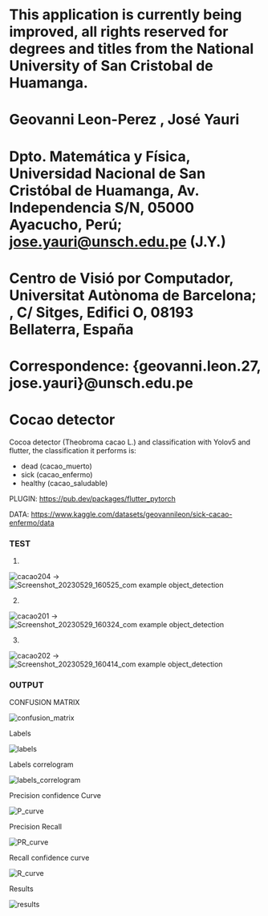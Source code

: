 # This application is currently being improved, all rights reserved for degrees and titles from the National University of San Cristobal de Huamanga.
# Geovanni Leon-Perez , José Yauri 
# Dpto. Matemática y Física, Universidad Nacional de San Cristóbal de Huamanga, Av. Independencia S/N, 05000 Ayacucho, Perú; jose.yauri@unsch.edu.pe (J.Y.)
# Centro de Visió por Computador, Universitat Autònoma de Barcelona; , C/ Sitges, Edifici O, 08193 Bellaterra, España
# Correspondence: {geovanni.leon.27, jose.yauri}@unsch.edu.pe

# Cocao detector

Cocoa detector (Theobroma cacao L.) and classification with Yolov5 and flutter, the classification it performs is: 
- dead (cacao_muerto)
- sick (cacao_enfermo)
- healthy (cacao_saludable)

PLUGIN: https://pub.dev/packages/flutter_pytorch

DATA: https://www.kaggle.com/datasets/geovannileon/sick-cacao-enfermo/data
### TEST
1.



![cacao204](https://github.com/Patahu/TheobromaCacaoDetector/assets/55921419/92c71130-7579-4ba5-9d8d-9390f93bbfb2) -> ![Screenshot_20230529_160525_com example object_detection](https://github.com/Patahu/TheobromaCacaoDetector/assets/55921419/c03ecdef-e562-4ab1-82ba-bd663ff9c7d2)



2. 



![cacao201](https://github.com/Patahu/TheobromaCacaoDetector/assets/55921419/d4371bdd-c4cf-4c29-86eb-d7a9f2110b68)  -> ![Screenshot_20230529_160324_com example object_detection](https://github.com/Patahu/TheobromaCacaoDetector/assets/55921419/d8bbd8a3-9821-4778-ae3d-11900a9297ef)



3.




![cacao202](https://github.com/Patahu/TheobromaCacaoDetector/assets/55921419/16ea4899-5c5e-4686-bd37-db94f73d8a55) -> ![Screenshot_20230529_160414_com example object_detection](https://github.com/Patahu/TheobromaCacaoDetector/assets/55921419/e99f4e7b-0232-45ab-af22-577d9f724be7)



### OUTPUT

CONFUSION MATRIX

![confusion_matrix](https://github.com/Patahu/TheobromaCacaoDetector/assets/55921419/e4ef4d4e-8ab9-4d08-bd07-12168a383b53)


Labels

![labels](https://github.com/Patahu/TheobromaCacaoDetector/assets/55921419/09ade555-abae-4a0e-a370-7b1328ca37c1)

Labels correlogram

![labels_correlogram](https://github.com/Patahu/TheobromaCacaoDetector/assets/55921419/1100fb5f-240e-41eb-8f2f-50435cddb876)

Precision confidence Curve

![P_curve](https://github.com/Patahu/TheobromaCacaoDetector/assets/55921419/fa80fda1-dc26-4e01-a158-0b29537c870b)

Precision Recall

![PR_curve](https://github.com/Patahu/TheobromaCacaoDetector/assets/55921419/f23349e4-af09-4f2c-856a-b53e82a5b35b)

Recall confidence curve

![R_curve](https://github.com/Patahu/TheobromaCacaoDetector/assets/55921419/bea04b10-acde-426c-8780-01aebf169291)

Results



![results](https://github.com/Patahu/TheobromaCacaoDetector/assets/55921419/3225ad7b-6095-42a7-abcb-772145cf0bd6)



